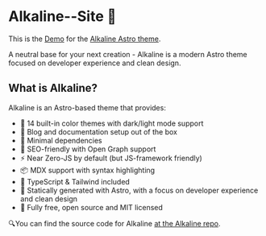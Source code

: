 # Alkaline--Site 🧪

This is the [Demo](https://alkaline-site.com/) for the [Alkaline Astro theme](https://github.com/TruJared/alkaline).

A neutral base for your next creation - Alkaline is a modern Astro theme focused on developer experience and clean design.

## What is Alkaline?

Alkaline is an Astro-based theme that provides:

- 🎨 14 built-in color themes with dark/light mode support
- 📝 Blog and documentation setup out of the box
- 🔧 Minimal dependencies
- 🚀 SEO-friendly with Open Graph support
- ⚡️ Near Zero-JS by default (but JS-framework friendly)
- 📦 MDX support with syntax highlighting
- 🎯 TypeScript & Tailwind included
- 🍒 Statically generated with Astro, with a focus on developer experience and clean design
- 🥇 Fully free, open source and MIT licensed

🔍You can find the source code for Alkaline [at the Alkaline repo](https://github.com/AMagicianNamedGob/alkaline).
